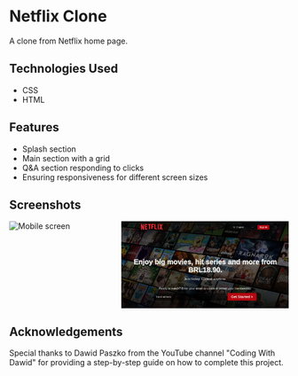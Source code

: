 # Netflix Clone
A clone from Netflix home page.

## Technologies Used
- CSS
- HTML

## Features
- Splash section
- Main section with a grid
- Q&A section responding to clicks
- Ensuring responsiveness for different screen sizes

## Screenshots
<div style="display: flex;">
  <img src="./images/mobileScreenRecorded.gif" alt="Mobile screen" style="width: 40%;">
  <img src="./images/mainScreen.png" alt="Main screen" style="width: 60%;">
</div>

## Acknowledgements
Special thanks to Dawid Paszko from the YouTube channel "Coding With Dawid" for providing a step-by-step guide on how to complete this project.